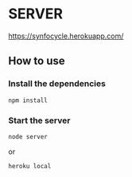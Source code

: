 # SERVER

https://synfocycle.herokuapp.com/

## How to use

### Install the dependencies

```
npm install
```

### Start the server

```
node server
```
or
```
heroku local
```